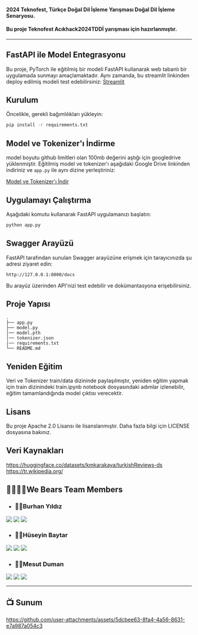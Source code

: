 #### 2024 Teknofest, Türkçe Doğal Dil İşleme Yarışması Doğal Dil İşleme Senaryosu.
#### Bu proje Teknofest **Acıkhack2024TDDİ** yarışması için hazırlanmıştır.
---
## FastAPI ile Model Entegrasyonu

Bu proje, PyTorch ile eğitilmiş bir modeli FastAPI kullanarak web tabanlı bir uygulamada sunmayı amaçlamaktadır.
Aynı zamanda, bu streamlit linkinden deploy edilmiş modeli test edebilirsiniz: [Streamlit](https://teknofestnlpmodel.streamlit.app/)

## Kurulum

Öncelikle, gerekli bağımlılıkları yükleyin:

```bash
pip install -r requirements.txt
```

## Model ve Tokenizer'ı İndirme
model boyutu github limitleri olan 100mb değerini aştığı için googledrive yüklenmiştir.
Eğitilmiş model ve tokenizer'ı aşağıdaki Google Drive linkinden indiriniz ve `app.py` ile aynı dizine yerleştiriniz:

[Model ve Tokenizer'ı İndir](https://drive.google.com/drive/folders/1u6J98lXvI-iXySYQgAZ053B8V3jPPILN?usp=sharing)

## Uygulamayı Çalıştırma

Aşağıdaki komutu kullanarak FastAPI uygulamanızı başlatın:

```bash
python app.py
```

## Swagger Arayüzü

FastAPI tarafından sunulan Swagger arayüzüne erişmek için tarayıcınızda şu adresi ziyaret edin:

```
http://127.0.0.1:8000/docs
```

Bu arayüz üzerinden API'nizi test edebilir ve dokümantasyona erişebilirsiniz.

## Proje Yapısı

```plaintext
.
├── app.py              
├── model.py            
│── model.pth
│── tokenizer.json
|── requirements.txt
└── README.md         
```

## Yeniden Eğitim

Veri ve Tokenizer train/data dizininde paylaşılmıştır, yeniden eğitim yapmak için train dizinindeki train.ipynb notebook dosyasındaki adımlar izlenebilir, eğitim tamamlandığında model çıktısı verecektir.

## Lisans

Bu proje Apache 2.0 Lisansı ile lisanslanmıştır. Daha fazla bilgi için LICENSE dosyasına bakınız.

## Veri Kaynakları
https://huggingface.co/datasets/kmkarakaya/turkishReviews-ds
https://tr.wikipedia.org/

## 👨‍👩‍👧‍👦We Bears Team Members 

- ### 🙋‍♂️Burhan Yıldız

<a target="_blank" href="https://www.linkedin.com/in/burhanyildiz/"><img src="https://img.shields.io/badge/-LinkedIn-0077B5?style=for-the-badge&logo=Linkedin&logoColor=white"></img></a>
<a target="_blank" href="https://www.kaggle.com/yldzburhan"><img src="https://img.shields.io/badge/Kaggle-035a7d?style=for-the-badge&logo=kaggle&logoColor=white"></img></a>
<a target="_blank" href="https://medium.com/@yildizburhan"><img src="https://img.shields.io/badge/Medium-12100E?style=for-the-badge&logo=medium&logoColor=white"></img></a>

- ### 🙋‍♂️Hüseyin Baytar

<a target="_blank" href="https://www.linkedin.com/in/huseyinbaytar/"><img src="https://img.shields.io/badge/-LinkedIn-0077B5?style=for-the-badge&logo=Linkedin&logoColor=white"></img></a>
<a target="_blank" href="https://www.kaggle.com/huseyinbaytar"><img src="https://img.shields.io/badge/Kaggle-035a7d?style=for-the-badge&logo=kaggle&logoColor=white"></img></a>
<a target="_blank" href="https://medium.com/@huseyinbaytar"><img src="https://img.shields.io/badge/Medium-12100E?style=for-the-badge&logo=medium&logoColor=white"></img></a>

- ### 🙋‍♂️Mesut Duman

<a target="_blank" href="https://www.linkedin.com/in/mesut-duman/"><img src="https://img.shields.io/badge/-LinkedIn-0077B5?style=for-the-badge&logo=Linkedin&logoColor=white"></img></a>
<a target="_blank" href="https://www.kaggle.com/dumanmesut"><img src="https://img.shields.io/badge/Kaggle-035a7d?style=for-the-badge&logo=kaggle&logoColor=white"></img></a>
<a target="_blank" href="https://medium.com/@dumanmesut"><img src="https://img.shields.io/badge/Medium-12100E?style=for-the-badge&logo=medium&logoColor=white"></img></a>

---
## 📺 Sunum

https://github.com/user-attachments/assets/5dcbee63-8fa4-4a56-8631-e7a987a054c3

